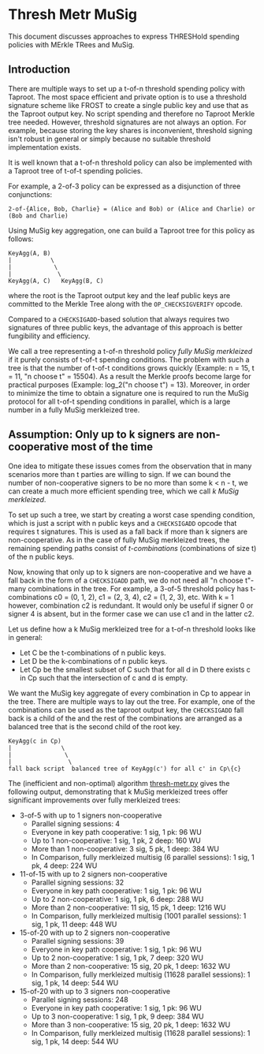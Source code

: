 # Thresh Metr MuSig

This document discusses approaches to express THRESHold spending policies with MErkle TRees and MuSig.

## Introduction

There are multiple ways to set up a t-of-n threshold spending policy with Taproot.
The most space efficient and private option is to use a threshold signature scheme like FROST to create a single public key and use that as the Taproot output key.
No script spending and therefore no Taproot Merkle tree needed.
However, threshold signatures are not always an option.
For example, because storing the key shares is inconvenient, threshold signing isn't robust in general or simply because no suitable threshold implementation exists.

It is well known that a t-of-n threshold policy can also be implemented with a Taproot tree of t-of-t spending policies.

For example, a 2-of-3 policy can be expressed as a disjunction of three conjunctions:
```
2-of-{Alice, Bob, Charlie} = (Alice and Bob) or (Alice and Charlie) or (Bob and Charlie)
```

Using MuSig key aggregation, one can build a Taproot tree for this policy as follows:
```
KeyAgg(A, B)
|           \
|            \
|             \
KeyAgg(A, C)   KeyAgg(B, C)
```
where the root is the Taproot output key and the leaf public keys are committed to the Merkle Tree along with the `OP_CHECKSIGVERIFY` opcode.

Compared to a `CHECKSIGADD`-based solution that always requires two signatures of three public keys, the advantage of this approach is better fungibility and efficiency.

We call a tree representing a t-of-n threshold policy *fully MuSig merkleized* if it purely consists of t-of-t spending conditions.
The problem with such a tree is that the number of t-of-t conditions grows quickly (Example: n = 15, t = 11, "n choose t" = 15504).
As a result the Merkle proofs become large for practical purposes (Example: log_2("n choose t") = 13).
Moreover, in order to minimize the time to obtain a signature one is required to run the MuSig protocol for all t-of-t spending conditions in parallel, which is a large number in a fully MuSig merkleized tree.

## Assumption: Only up to k signers are non-cooperative most of the time

One idea to mitigate these issues comes from the observation that in many scenarios more than t parties are willing to sign.
If we can bound the number of non-cooperative signers to be no more than some k < n - t, we can create a much more efficient spending tree, which we call *k MuSig merkleized*.

To set up such a tree, we start by creating a worst case spending condition, which is just a script with n public keys and a `CHECKSIGADD` opcode that requires t signatures.
This is used as a fall back if more than k signers are non-cooperative.
As in the case of fully MuSig merkleized trees, the remaining spending paths consist of *t-combinations* (combinations of size t) of the n public keys.

Now, knowing that only up to k signers are non-cooperative and we have a fall back in the form of a `CHECKSIGADD` path, we do not need all "n choose t"-many combinations in the tree.
For example, a 3-of-5 threshold policy has t-combinations c0 = (0, 1, 2), c1 = (2, 3, 4), c2 = (1, 2, 3), etc.
With k = 1 however, combination c2 is redundant.
It would only be useful if signer 0 or signer 4 is absent, but in the former case we can use c1 and in the latter c2.

Let us define how a k MuSig merkleized tree for a t-of-n threshold looks like in general:
- Let C be the t-combinations of n public keys.
- Let D be the k-combinations of n public keys.
- Let Cp be the smallest subset of C such that for all d in D there exists c in Cp such that the intersection of c and d is empty.

We want the MuSig key aggregate of every combination in Cp to appear in the tree.
There are multiple ways to lay out the tree.
For example, one of the combinations can be used as the taproot output key, the `CHECKSIGADD` fall back is a child of the and the rest of the combinations are arranged as a balanced tree that is the second child of the root key.

```
KeyAgg(c in Cp)
|              \
|               \
|                \
fall back script  balanced tree of KeyAgg(c') for all c' in Cp\{c}
```

The (inefficient and non-optimal) algorithm [thresh-metr.py](thresh-metr.py) gives the following output, demonstrating that k MuSig merkleized trees offer significant improvements over fully merkleized trees:

- 3-of-5 with up to 1 signers non-cooperative
  - Parallel signing sessions: 4
  - Everyone in key path cooperative: 1 sig, 1 pk: 96 WU
  - Up to 1 non-cooperative:         1 sig, 1 pk, 2 deep: 160 WU
  - More than 1 non-cooperative:     3 sig, 5 pk, 1 deep: 384 WU
  - In Comparison, fully merkleized multisig (6 parallel sessions): 1 sig, 1 pk, 4 deep: 224 WU
- 11-of-15 with up to 2 signers non-cooperative
  - Parallel signing sessions: 32
  - Everyone in key path cooperative: 1 sig, 1 pk: 96 WU
  - Up to 2 non-cooperative:         1 sig, 1 pk, 6 deep: 288 WU
  - More than 2 non-cooperative:     11 sig, 15 pk, 1 deep: 1216 WU
  - In Comparison, fully merkleized multisig (1001 parallel sessions): 1 sig, 1 pk, 11 deep: 448 WU
- 15-of-20 with up to 2 signers non-cooperative
  - Parallel signing sessions: 39
  - Everyone in key path cooperative: 1 sig, 1 pk: 96 WU
  - Up to 2 non-cooperative:         1 sig, 1 pk, 7 deep: 320 WU
  - More than 2 non-cooperative:     15 sig, 20 pk, 1 deep: 1632 WU
  - In Comparison, fully merkleized multisig (11628 parallel sessions): 1 sig, 1 pk, 14 deep: 544 WU
- 15-of-20 with up to 3 signers non-cooperative
  - Parallel signing sessions: 248
  - Everyone in key path cooperative: 1 sig, 1 pk: 96 WU
  - Up to 3 non-cooperative:         1 sig, 1 pk, 9 deep: 384 WU
  - More than 3 non-cooperative:     15 sig, 20 pk, 1 deep: 1632 WU
  - In Comparison, fully merkleized multisig (11628 parallel sessions): 1 sig, 1 pk, 14 deep: 544 WU
